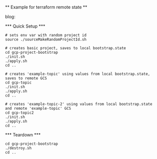 ** Example for terraform remote state **

blog: 

*** Quick Setup ***

```
# sets env var with random project id
source ./sourceMakeRandomProjectId.sh

# creates basic project, saves to local bootstrap.state
cd gcp-project-bootstrap
./init.sh
./apply.sh
cd ..

# creates 'example-topic' using values from local bootstrap.state, saves to remote GCS
cd gcp-topic
./init.sh
./apply.sh
cd ..

# creates 'example-topic-2' using values from local bootstrap.state and remote 'example-topic' GCS
cd gcp-topic2
./init.sh
./apply.sh
cd ..
```

*** Teardown ***

```
cd gcp-project-bootstrap
./destroy.sh
cd ..
```

